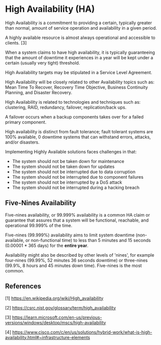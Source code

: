 # High Availability (HA)

High Availability is a commitment to providing a certain, typically greater than normal, amount of service operation and availability in a given period.

A highly available resource is almost always operational and accessible to clients. [3]

When a system claims to have high availability, it is typically guaranteeing that the amount of downtime it experiences in a year will be kept under a certain (usually very tight) threshold.

High Availability targets may be stipulated in a Service Level Agreement.

High Availability will be closely related to other Availability topics such as: Mean Time To Recover, Recovery Time Objective, Business Continuity Planning, and Disaster Recovery.

High Availability is related to technologies and techniques such as: clustering, RAID, redundancy, failover, replication/back ups.

A failover occurs when a backup components takes over for a failed primary component.

High availability is distinct from fault tolerance; fault tolerant systems are 100% available, 0 downtime systems that can withstand errors, attacks, and/or disasters.

Implementing Highly Available solutions faces challenges in that:

* The system should not be taken down for maintenance
* The system should not be taken down for updates
* The system should not be interrupted due to data corruption
* The system should not be interrupted due to component failures
* The system should not be interrupted by a DoS attack
* The system should not be interrupted during a hacking breach

## Five-Nines Availability

Five-nines availability, or 99.999% availability is a common HA claim or guarantee that assures that a system will be functional, reachable, and operational 99.999% of the time.

Five-nines (99.999%) availability aims to limit system downtime (non-available, or non-functional time) to less than 5 minutes and 15 seconds (0.00001 * 365 days) for the **entire year**.

Availability might also be described by other levels of 'nines', for example four-nines (99.99%, 52 minutes 36 seconds downtime) or three-nines (99.9%, 8 hours and 45 minutes down time). Five-nines is the most common.

## References

[1] https://en.wikipedia.org/wiki/High_availability

[2] https://csrc.nist.gov/glossary/term/high_availability

[3] https://learn.microsoft.com/en-us/previous-versions/windows/desktop/mscs/high-availability

[4] https://www.cisco.com/c/en/us/solutions/hybrid-work/what-is-high-availability.html#~infrastructure-elements